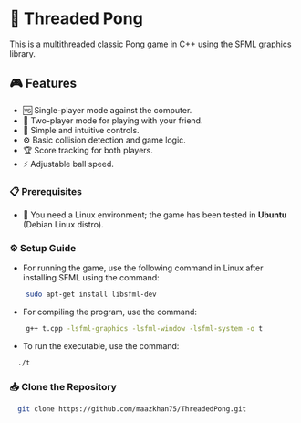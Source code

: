 # 🏓 Threaded Pong

This is a multithreaded classic Pong game in C++ using the SFML graphics library.

## 🎮 Features

- 🆚 Single-player mode against the computer.
- 👥 Two-player mode for playing with your friend.
- 🎹 Simple and intuitive controls.
- ⚙️ Basic collision detection and game logic.
- 🏆 Score tracking for both players.
- ⚡ Adjustable ball speed.

### 📋 Prerequisites

- 🐧 You need a Linux environment; the game has been tested in **Ubuntu** (Debian Linux distro).

### ⚙️ Setup Guide

- For running the game, use the following command in Linux after installing SFML using the command:  
```bash
    sudo apt-get install libsfml-dev
```
- For compiling the program, use the command:
```bash
    g++ t.cpp -lsfml-graphics -lsfml-window -lsfml-system -o t
```
- To run the executable, use the command:
```bash
  ./t
```
### 📥 Clone the Repository
```bash
  git clone https://github.com/maazkhan75/ThreadedPong.git
```


